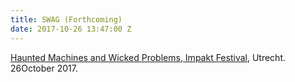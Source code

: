 ```yaml
---
title: SWAG (Forthcoming)
date: 2017-10-26 13:47:00 Z
---
```


[Haunted Machines and Wicked Problems, Impakt Festival](http://impakt.nl/2017/programme-2014-2017/panel-discussions-programme-2017/post-truthsoft-power/), Utrecht. 26October 2017.